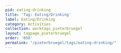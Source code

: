 ```yaml
---
pid: eating-drinking
title: 'Tag: Eating/Drinking'
label: Eating/Drinking
category: Activities
collection: worktags_pieterbruegel
layout: tagpage_pieterbruegel
order: '050'
permalink: "/pieterbruegel/tags/eating-drinking/"
---
```

